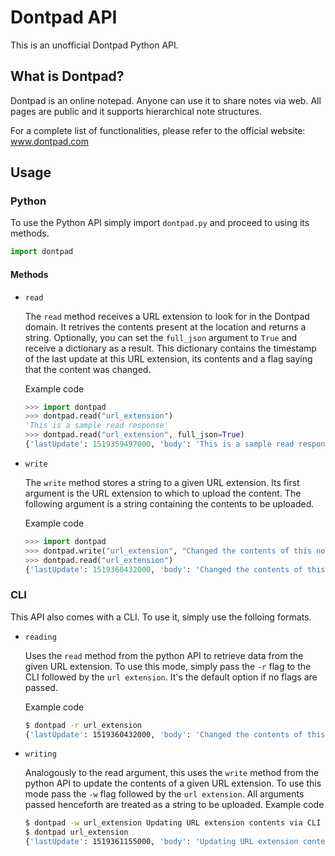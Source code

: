 # Dontpad API

This is an unofficial Dontpad Python API. 

## What is Dontpad?

Dontpad is an online notepad. Anyone can use it to share notes via web. All pages are public and it supports hierarchical note structures.

For a complete list of functionalities, please refer to the official website: 
www.dontpad.com

## Usage
### Python
To use the Python API simply import `dontpad.py` and proceed to using its methods.
```python
import dontpad
```
#### Methods
- `read`

    The `read` method receives a URL extension to look for in the Dontpad domain. It retrives the contents present at the location and returns a string. Optionally, you can set the `full_json` argument to `True` and receive a dictionary as a result. This dictionary contains the timestamp of the last update at this URL extension, its contents and a flag saying that the content was changed.

    Example code
    ```python
    >>> import dontpad
    >>> dontpad.read("url_extension")
    'This is a sample read response'
    >>> dontpad.read("url_extension", full_json=True)
    {'lastUpdate': 1519359497000, 'body': 'This is a sample read response', 'changed': True}
    ```
    
- `write`

    The `write` method stores a string to a given URL extension. Its first argument is the URL extension to which to upload the content. The following argument is a string containing the contents to be uploaded.

    Example code
    ```python
    >>> import dontpad
    >>> dontpad.write("url_extension", "Changed the contents of this note.")
    >>> dontpad.read("url_extension")
    {'lastUpdate': 1519360432000, 'body': 'Changed the contents of this note.', 'changed': True}
    ```
    
### CLI
This API also comes with a CLI. To use it, simply use the folloing formats.
- `reading`

    Uses the `read` method from the python API to retrieve data from the given URL extension. To use this mode, simply pass the `-r` flag to the CLI followed by the `url extension`. It's the default option if no flags are passed.

    Example code
    ```bash
    $ dontpad -r url_extension
    {'lastUpdate': 1519360432000, 'body': 'Changed the contents of this note.', 'changed': True}
    ```
    
- `writing`

    Analogously to the read argument, this uses the `write` method from the python API to update the contents of a given URL extension. To use this mode pass the `-w` flag followed by the `url extension`. All arguments passed henceforth are treated as a string to be uploaded.
    Example code
    ```bash
    $ dontpad -w url_extension Updating URL extension contents via CLI
    $ dontpad url_extension
    {'lastUpdate': 1519361155000, 'body': 'Updating URL extension contents via CLI', 'changed': True}
    ```





